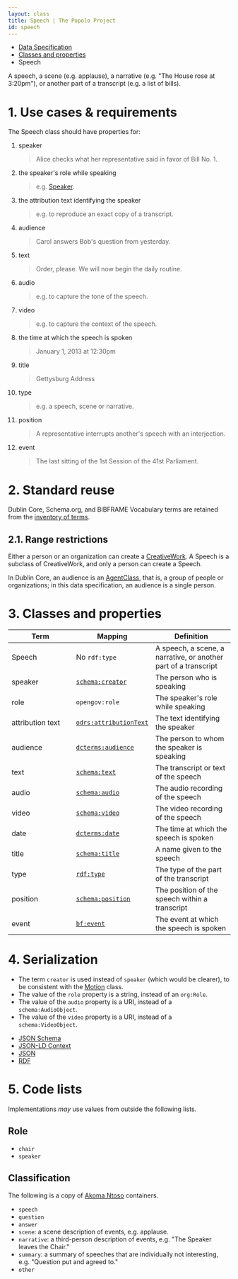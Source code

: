 ```yaml
---
layout: class
title: Speech | The Popolo Project
id: speech
---
```


<ul class="breadcrumb">
  <li><a href="/specs/">Data Specification</a></li>
  <li><a href="/specs/#classes-and-properties">Classes and properties</a></li>
  <li class="active">Speech</li>
</ul>

A speech, a scene (e.g. applause), a narrative (e.g. "The House rose at 3:20pm"), or another part of a transcript (e.g. a list of bills).

<h1 id="use-cases-and-requirements">1. Use cases &amp; requirements</h1>

The Speech class should have properties for:

1. speaker

    >Alice checks what her representative said in favor of Bill No. 1.

1. the speaker's role while speaking

    >e.g. [Speaker](http://www.parl.gc.ca/about/house/speaker/role-e.html).

1. the attribution text identifying the speaker

    >e.g. to reproduce an exact copy of a transcript.

1. audience

    >Carol answers Bob's question from yesterday.

1. text

    >Order, please. We will now begin the daily routine.

1. audio

    >e.g. to capture the tone of the speech.

1. video

    >e.g. to capture the context of the speech.

1. the time at which the speech is spoken

    >January 1, 2013 at 12:30pm

1. title

    >Gettysburg Address

1. type

    >e.g. a speech, scene or narrative.

1. position

    >A representative interrupts another's speech with an interjection.

1. event

    >The last sitting of the 1st Session of the 41st Parliament.

<h1 id="standard-reuse">2. Standard reuse</h1>

Dublin Core, Schema.org, and BIBFRAME Vocabulary terms are retained from the [inventory of terms](/appendices/terms.html#Speech).

## 2.1. Range restrictions

Either a person or an organization can create a [CreativeWork](http://schema.org/CreativeWork). A Speech is a subclass of CreativeWork, and only a person can create a Speech.

In Dublin Core, an audience is an [AgentClass](http://dublincore.org/documents/dcmi-terms/#terms-AgentClass), that is, a group of people or organizations; in this data specification, an audience is a single person.

<h1 id="classes-and-properties">3. Classes and properties</h1>

<table>
  <thead>
    <tr>
      <th width="130">Term</th>
      <th>Mapping</th>
      <th>Definition</th>
    </tr>
  </thead>
  <tbody>
    <tr>
      <td>Speech</td>
      <td>No <code>rdf:type</code></td>
      <td>A speech, a scene, a narrative, or another part of a transcript</td>
    </tr>
    <tr id="schema:creator">
      <td>speaker</td>
      <td><code><a href="http://schema.org/creator" title="http://schema.org/creator">schema:creator</a></code></td>
      <td>The person who is speaking</td>
    </tr>
    <tr id="opengov:role">
      <td>role</td>
      <td><code title="http://www.w3.org/ns/opengov#role">opengov:role</code></td>
      <td>The speaker's role while speaking</td>
    </tr>
    <tr id="odrs:attributionText">
      <td>attribution text</td>
      <td><code><a href="http://schema.theodi.org/odrs/#prop_attributionText" title="http://schema.theodi.org/odrs#attributionText">odrs:attributionText</a></code></td>
      <td>The text identifying the speaker</td>
    </tr>
    <tr id="dcterms:audience">
      <td>audience</td>
      <td><code><a href="http://dublincore.org/documents/dcmi-terms/#terms-audience" title="http://purl.org/dc/terms/audience">dcterms:audience</a></code></td>
      <td>The person to whom the speaker is speaking</td>
    </tr>
    <tr id="schema:text">
      <td>text</td>
      <td><code><a href="http://schema.org/text" title="http://schema.org/text">schema:text</a></code></td>
      <td>The transcript or text of the speech</td>
    </tr>
    <tr id="schema:audio">
      <td>audio</td>
      <td><code><a href="http://schema.org/audio" title="http://schema.org/audio">schema:audio</a></code></td>
      <td>The audio recording of the speech</td>
    </tr>
    <tr id="schema:video">
      <td>video</td>
      <td><code><a href="http://schema.org/video" title="http://schema.org/video">schema:video</a></code></td>
      <td>The video recording of the speech</td>
    </tr>
    <tr id="dcterms:date">
      <td>date</td>
      <td><code><a href="http://dublincore.org/documents/dcmi-terms/#terms-date" title="http://purl.org/dc/terms/date">dcterms:date</a></code></td>
      <td>The time at which the speech is spoken</td>
    </tr>
    <tr id="schema:title">
      <td>title</td>
      <td><code><a href="http://schema.org/title" title="http://schema.org/title">schema:title</a></code></td>
      <td>A name given to the speech</td>
    </tr>
    <tr id="rdf:type">
      <td>type</td>
      <td><code><a href="http://www.w3.org/TR/rdf-schema/#ch_type" title="http://www.w3.org/1999/02/22-rdf-syntax-ns#type">rdf:type</a></code></td>
      <td>The type of the part of the transcript</td>
    </tr>
    <tr id="schema:position">
      <td>position</td>
      <td><code><a href="http://schema.org/position" title="http://schema.org/position">schema:position</a></code></td>
      <td>The position of the speech within a transcript</td>
    </tr>
    <tr id="bf:event">
      <td>event</td>
      <td><code><a href="http://bibframe.org/vocab/event" title="http://bibframe.org/vocab/event.html">bf:event</a></code></td>
      <td>The event at which the speech is spoken</td>
    </tr>
  </tbody>
</table>

<h1 id="serialization">4. Serialization</h1>

* The term `creator` is used instead of `speaker` (which would be clearer), to be consistent with the [Motion](/specs/motion.html) class.
* The value of the `role` property is a string, instead of an `org:Role`.
* The value of the `audio` property is a URI, instead of a `schema:AudioObject`.
* The value of the `video` property is a URI, instead of a `schema:VideoObject`.

<ul class="nav nav-tabs no-js">
  <li><a href="#speech-schema">JSON Schema</a></li>
  <li><a href="#speech-context">JSON-LD Context</a></li>
  <li class="active"><a href="#speech-json">JSON</a></li>
  <li><a href="#speech-rdf">RDF</a></li>
</ul>

<div class="tab-content no-js">
  <div class="tab-pane" id="speech-schema" data-url="/schemas/speech.json"></div>
  <div class="tab-pane" id="speech-context" data-url="/contexts/speech.jsonld"></div>
  <div class="tab-pane active" id="speech-json" data-url="/examples/speech.json"></div>
  <div class="tab-pane" id="speech-rdf" data-url="/examples/speech.ttl"></div>
</div>

<h1 id="code-lists">5. Code lists</h1>

Implementations <em class="rfc2119">may</em> use values from outside the following lists.

## Role

* `chair`
* `speaker`

## Classification

The following is a copy of [Akoma Ntoso](http://examples.akomantoso.org/categorical.html#ANcontainersEG) containers.

* `speech`
* `question`
* `answer`
* `scene`: a scene description of events, e.g. applause.
* `narrative`: a third-person description of events, e.g. "The Speaker leaves the Chair."
* `summary`: a summary of speeches that are individually not interesting, e.g. "Question put and agreed to."
* `other`
